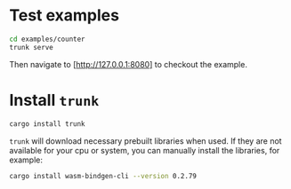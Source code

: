 # Test examples

```sh
cd examples/counter
trunk serve
```

Then navigate to [http://127.0.0.1:8080] to checkout the example.

# Install `trunk`

```sh
cargo install trunk
```

`trunk` will download necessary prebuilt libraries when used.
If they are not available for your cpu or system,
you can manually install the libraries, for example:

```sh
cargo install wasm-bindgen-cli --version 0.2.79
```
